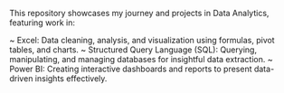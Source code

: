 This repository showcases my journey and projects in Data Analytics, featuring work in:

~ Excel: Data cleaning, analysis, and visualization using formulas, pivot tables, and charts.
~ Structured Query Language (SQL): Querying, manipulating, and managing databases for insightful data extraction.
~ Power BI: Creating interactive dashboards and reports to present data-driven insights effectively.
